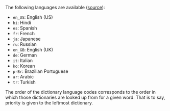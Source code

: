 The following languages are available ([source](https://dictionaryapi.dev/)):

- `en_US`: English (US)
- `hi`: Hindi
- `es`: Spanish
- `fr`: French
- `ja`: Japanese
- `ru`: Russian
- `en_GB`: English (UK)
- `de`: German
- `it`: Italian
- `ko`: Korean
- `p-Br`: Brazilian Portuguese
- `ar`: Arabic
- `tr`: Turkish

The order of the dictionary language codes corresponds to the order in which those dictionaries are looked up from for a given word. That is to say, priority is given to the leftmost dictionary.
